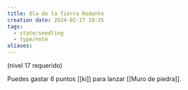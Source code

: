 ```yaml
---
title: Ola de la Tierra Rodante
creation date: 2024-02-17 19:25
tags:
  - state/seedling
  - type/note
aliases:
---
```

(nivel 17 requerido)

Puedes gastar 6 puntos [[ki]] para lanzar [[Muro de piedra]].






